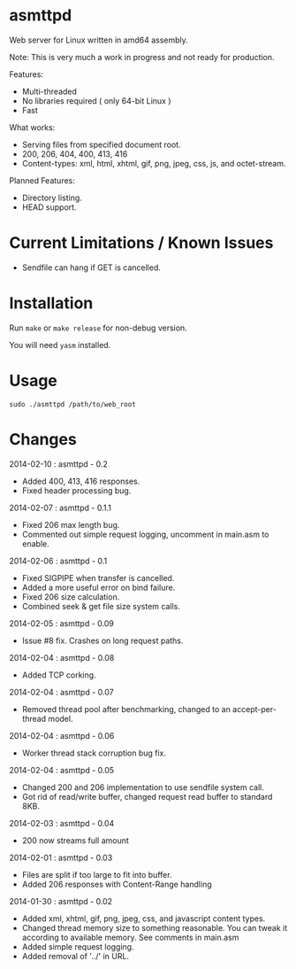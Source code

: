asmttpd
=======

Web server for Linux written in amd64 assembly.

Note: This is very much a work in progress and not ready for production.

Features:
* Multi-threaded
* No libraries required ( only 64-bit Linux )
* Fast

What works:
* Serving files from specified document root.
* 200, 206, 404, 400, 413, 416
* Content-types: xml, html, xhtml, gif, png, jpeg, css, js, and octet-stream.
  
Planned Features:
* Directory listing.
* HEAD support.

Current Limitations / Known Issues
=======
* Sendfile can hang if GET is cancelled.

Installation
=======

Run `make` or `make release` for non-debug version.

You will need `yasm` installed.

Usage
=======

`sudo ./asmttpd /path/to/web_root`

Changes
=======
2014-02-10 : asmttpd - 0.2

* Added 400, 413, 416 responses.
* Fixed header processing bug.

2014-02-07 : asmttpd - 0.1.1

* Fixed 206 max length bug.
* Commented out simple request logging, uncomment in main.asm to enable.

2014-02-06 : asmttpd - 0.1

* Fixed SIGPIPE when transfer is cancelled.
* Added a more useful error on bind failure.
* Fixed 206 size calculation.
* Combined seek & get file size system calls.

2014-02-05 : asmttpd - 0.09

* Issue #8 fix. Crashes on long request paths.

2014-02-04 : asmttpd - 0.08

* Added TCP corking.

2014-02-04 : asmttpd - 0.07

* Removed thread pool after benchmarking, changed to an accept-per-thread model.

2014-02-04 : asmttpd - 0.06

* Worker thread stack corruption bug fix.

2014-02-04 : asmttpd - 0.05

* Changed 200 and 206 implementation to use sendfile system call.
* Got rid of read/write buffer, changed request read buffer to standard 8KB.

2014-02-03 : asmttpd - 0.04

* 200 now streams full amount


2014-02-01 : asmttpd - 0.03

* Files are split if too large to fit into buffer. 
* Added 206 responses with Content-Range handling


2014-01-30 : asmttpd - 0.02

* Added xml, xhtml, gif, png, jpeg, css, and javascript content types.
* Changed thread memory size to something reasonable. You can tweak it according to available memory. See comments in main.asm
* Added simple request logging.
* Added removal of '../' in URL.
